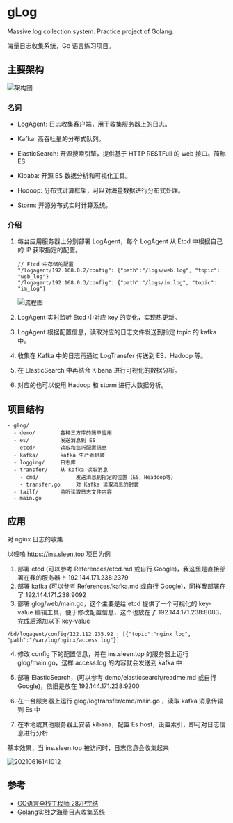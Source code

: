 # gLog 

Massive log collection system.  Practice project of Golang.

海量日志收集系统，Go 语言练习项目。



## 主要架构

<img src="http://pp.video.sleen.top/uPic/blog/UML%20%E5%9B%BE%20(2)-FAGOAL.jpg!blog360" alt="架构图"  />

### 名词

- LogAgent: 日志收集客户端，用于收集服务器上的日志。

- Kafka: 高吞吐量的分布式队列。

- ElasticSearch: 开源搜索引擎，提供基于 HTTP RESTFull 的 web 接口。简称ES

- Kibaba: 开源 ES 数据分析和可视化工具。

- Hodoop: 分布式计算框架，可以对海量数据进行分布式处理。

- Storm: 开源分布式实时计算系统。

### 介绍

1. 每台应用服务器上分别部署 LogAgent，每个 LogAgent 从 Etcd 中根据自己的 IP 获取指定的配置。

   ```
   // Etcd 中存储的配置
   "/logagent/192.168.0.2/config": {"path":"/logs/web.log", "topic": "web_log"}
   "/logagent/192.168.0.3/config": {"path":"/logs/im.log", "topic": "im_log"}
   ```

   <img src="http://pp.video.sleen.top/uPic/blog/%E6%B5%81%E7%A8%8B%E5%9B%BE-RiJobR.png!blog360" alt="流程图" />

2. LogAgent 实时监听 Etcd 中对应 key 的变化，实现热更新。

3. LogAgent 根据配置信息，读取对应的日志文件发送到指定 topic 的 kafka 中。

4. 收集在 Kafka 中的日志再通过 LogTransfer 传送到 ES、Hadoop 等。

5. 在 ElasticSearch 中再结合 Kibana 进行可视化的数据分析。

6. 对应的也可以使用 Hadoop 和 storm 进行大数据分析。

## 项目结构

```
- glog/
  - demo/        各种三方库的简单应用
  - es/          发送消息到 ES
  - etcd/        读取和监听配置信息
  - kafka/       kafka 生产者封装
  - logging/     日志库
  - transfer/    从 Kafka 读取消息
    - cmd/            发送消息到指定的位置（ES，Headoop等）       
    - transfer.go     对 Kafka 读取消息的封装  
  - tailf/       监听读取日志文件内容
  - main.go
```

## 应用

对 nginx 日志的收集

以哩嗑 https://ins.sleen.top 项目为例

1. 部署 etcd (可以参考 References/etcd.md 或自行 Google)，我这里是直接部署在我的服务器上 192.144.171.238:2379
2. 部署 kafka (可以参考 References/kafka.md 或自行 Google)，同样我部署在了 192.144.171.238:9092
3. 部署 glog/web/main.go，这个主要是给 etcd 提供了一个可视化的 key-value 编辑工具，便于修改配置信息，这个也放在了 192.144.171.238:8083，完成后添加以下 key-value
  ```
  /bd/logagent/config/122.112.235.92 : [{"topic":"nginx_log", "path":"/var/log/nginx/access.log"}]
  ```
4. 修改 config 下的配置信息，并在 ins.sleen.top 的服务器上运行 glog/main.go，这样 access.log 的内容就会发送到 kafka 中

5. 部署 ElasticSearch，(可以参考 demo/elasticsearch/readme.md 或自行 Google)，依旧是放在 192.144.171.238:9200

6. 在一台服务器上运行 glog/logtransfer/cmd/main.go ，读取 kafka 消息传输到 Es 中

7. 在本地或其他服务器上安装 kibana，配置 Es host，设置索引，即可对日志信息进行分析 

   

基本效果，当 ins.sleen.top 被访问时，日志信息会收集起来

![20210616141012](http://pp.video.sleen.top/uPic/blog/20210616141012-JhsMKq.jpg)




## 参考

- [GO语言全栈工程师 287P完结](https://www.bilibili.com/video/BV1FV411r7m8)
- [Golang实战之海量日志收集系统](https://blog.csdn.net/qq_43442524/article/details/105023724)

